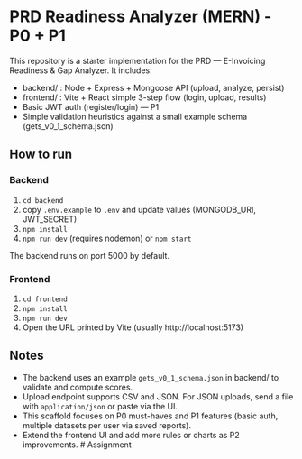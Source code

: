 # PRD Readiness Analyzer (MERN) - P0 + P1

This repository is a starter implementation for the PRD — E-Invoicing Readiness & Gap Analyzer.
It includes:
- backend/ : Node + Express + Mongoose API (upload, analyze, persist)
- frontend/ : Vite + React simple 3-step flow (login, upload, results)
- Basic JWT auth (register/login) — P1
- Simple validation heuristics against a small example schema (gets_v0_1_schema.json)

## How to run

### Backend
1. `cd backend`
2. copy `.env.example` to `.env` and update values (MONGODB_URI, JWT_SECRET)
3. `npm install`
4. `npm run dev` (requires nodemon) or `npm start`

The backend runs on port 5000 by default.

### Frontend
1. `cd frontend`
2. `npm install`
3. `npm run dev`
4. Open the URL printed by Vite (usually http://localhost:5173)

## Notes
- The backend uses an example `gets_v0_1_schema.json` in backend/ to validate and compute scores.
- Upload endpoint supports CSV and JSON. For JSON uploads, send a file with `application/json` or paste via the UI.
- This scaffold focuses on P0 must-haves and P1 features (basic auth, multiple datasets per user via saved reports).
- Extend the frontend UI and add more rules or charts as P2 improvements.
#   A s s i g n m e n t  
 
